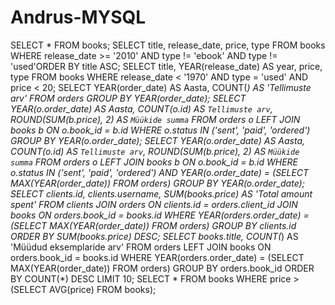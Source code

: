 # Andrus-MYSQL
SELECT * FROM books;
SELECT title, release_date, price, type FROM books WHERE release_date >= '2010' AND type != 'ebook' AND type != 'used'ORDER BY title ASC; 
SELECT title, YEAR(release_date) AS year, price, type FROM books WHERE release_date < '1970' AND type = 'used' AND price < 20;
SELECT YEAR(order_date) AS Aasta, COUNT(*) AS 'Tellimuste arv' FROM orders GROUP BY YEAR(order_date);
SELECT YEAR(o.order_date) AS Aasta, COUNT(o.id) AS `Tellimuste arv`, ROUND(SUM(b.price), 2) AS `Müükide summa` FROM orders o LEFT JOIN books b ON o.book_id = b.id WHERE o.status IN ('sent', 'paid', 'ordered') GROUP BY YEAR(o.order_date);
SELECT YEAR(o.order_date) AS Aasta, COUNT(o.id) AS `Tellimuste arv`, ROUND(SUM(b.price), 2) AS `Müükide summa` FROM orders o LEFT JOIN books b ON o.book_id = b.id WHERE o.status IN ('sent', 'paid', 'ordered')  AND YEAR(o.order_date) = (SELECT MAX(YEAR(order_date)) FROM orders) GROUP BY YEAR(o.order_date);
SELECT clients.id, clients.username, SUM(books.price) AS 'Total amount spent' FROM clients JOIN orders ON clients.id = orders.client_id JOIN books ON orders.book_id = books.id WHERE YEAR(orders.order_date) = (SELECT MAX(YEAR(order_date)) FROM orders)  GROUP BY clients.id ORDER BY SUM(books.price) DESC;
SELECT books.title, COUNT(*) AS 'Müüdud eksemplaride arv' FROM orders LEFT JOIN books ON orders.book_id = books.id WHERE YEAR(orders.order_date) = (SELECT MAX(YEAR(order_date)) FROM orders) GROUP BY orders.book_id ORDER BY COUNT(*) DESC LIMIT 10;
SELECT * FROM books WHERE price > (SELECT AVG(price) FROM books);
